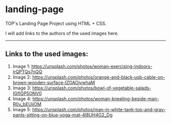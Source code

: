 # landing-page

TOP's Landing Page Project using HTML + CSS.

I will add links to the authors of the used images here.

---
## Links to the used images:


1. Image 1: https://unsplash.com/photos/woman-exercising-indoors-lrQPTQs7nQQ
2. Image 2: https://unsplash.com/photos/orange-and-black-usb-cable-on-brown-wooden-surface-IZOAOjvwhaM
3. Image 3: https://unsplash.com/photos/bowl-of-vegetable-salads-IGfIGP5ONV0
4. Image 4: https://unsplash.com/photos/woman-kneeling-beside-man-R0y_bEUjiOM
5. Image 5: https://unsplash.com/photos/man-in-white-tank-top-and-gray-pants-sitting-on-blue-yoga-mat-4l8UH4G2_Dg